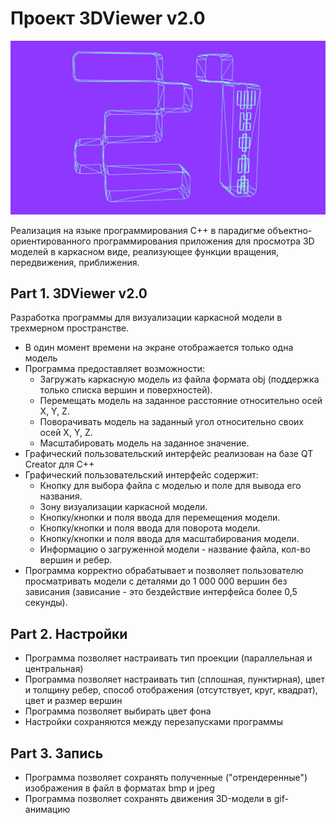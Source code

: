 # Проект 3DViewer v2.0

![](example.gif)

Реализация на языке программирования С++ в парадигме объектно-ориентированного программирования приложения для просмотра 3D моделей в каркасном виде, реализующее функции вращения, передвижения, приближения.

## Part 1. 3DViewer v2.0

Разработка программы для визуализации каркасной модели в трехмерном пространстве.

- В один момент времени на экране отображается только одна модель
- Программа предоставляет возможности:
    - Загружать каркасную модель из файла формата obj (поддержка только списка вершин и поверхностей).
    - Перемещать модель на заданное расстояние относительно осей X, Y, Z.
    - Поворачивать модель на заданный угол относительно своих осей X, Y, Z.
    - Масштабировать модель на заданное значение.
- Графический пользовательский интерфейс реализован на базе QT Creator для C++  
- Графический пользовательский интерфейс содержит:
    - Кнопку для выбора файла с моделью и поле для вывода его названия.
    - Зону визуализации каркасной модели.
    - Кнопку/кнопки и поля ввода для перемещения модели. 
    - Кнопку/кнопки и поля ввода для поворота модели. 
    - Кнопку/кнопки и поля ввода для масштабирования модели.  
    - Информацию о загруженной модели - название файла, кол-во вершин и ребер.
- Программа корректно обрабатывает и позволяет пользователю просматривать модели с деталями до 1 000 000 вершин без зависания (зависание - это бездействие интерфейса более 0,5 секунды).

## Part 2. Настройки

- Программа позволяет настраивать тип проекции (параллельная и центральная)
- Программа позволяет настраивать тип (сплошная, пунктирная), цвет и толщину ребер, способ отображения (отсутствует, круг, квадрат), цвет и размер вершин
- Программа позволяет выбирать цвет фона
- Настройки сохраняются между перезапусками программы

## Part 3. Запись
 
- Программа позволяет сохранять полученные ("отрендеренные") изображения в файл в форматах bmp и jpeg
- Программа позволяет сохранять движения 3D-модели в gif-анимацию
